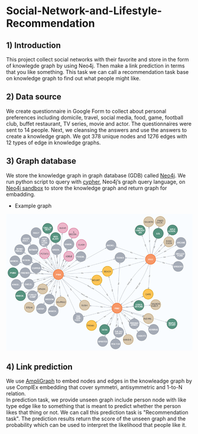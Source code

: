 # Social-Network-and-Lifestyle-Recommendation

## 1) Introduction
   This project collect social networks with their favorite and store in the form of knowlegde graph by using Neo4j. Then make a link prediction in terms that you like something. This task we can call a recommendation task base on knowledge graph to find out what people might like.

## 2) Data source  
   We create questionnaire in Google Form to collect about personal preferences including domicile, travel, social media, food, game, football club, buffet restaurant, TV series, movie and actor. The questionnaires were sent to 14 people.
   Next, we cleansing the answers and use the answers to create a knowledge graph. We got 378 unique nodes and 1276 edges with 12 types of edge in knowledge graphs.
   
## 3) Graph database  
   We store the knowledge graph in graph database (GDB) called [Neo4j](https://neo4j.com/). We run python script to query with [cypher](https://neo4j.com/developer/cypher/), Neo4j’s graph query language, on [Neo4j sandbox](https://neo4j.com/sandbox/) to store the knowledge graph and return graph for embadding.  
   - Example graph  
   
   ![example_graph](./img/example_graph.png)
   
## 4) Link prediction
   We use [AmpliGraph](https://docs.ampligraph.org/en/1.4.0/) to embed nodes and edges in the knowleadge graph by use ComplEx embedding that cover symmetri, antisymmetric and 1-to-N relation.  
   In prediction task, we provide unseen graph include person node with like type edge like to something that is meant to predict whether the person likes that thing or not. We can call this prediction task is "Recommendation task". The prediction results return the score of the unseen graph and the probability which can be used to interpret the likelihood that people like it.
